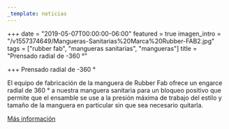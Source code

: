 ```yaml
---
_template: noticias
---
```






+++
date = "2019-05-07T00:00:00-06:00"
featured = true
imagen_intro = "/v1557374649/Mangueras-Sanitarias%20Marca%20Rubber-FAB2.jpg"
tags = ["rubber fab", "mangueras sanitarias", "mangueras"]
title = "Prensado radial de -360 °"

+++
Prensado radial de -360 °

El equipo de fabricación de la manguera de Rubber Fab ofrece un engarce radial de 360 ° a nuestra manguera sanitaria para un bloqueo positivo que permite que el ensamble se use a la presión máxima de trabajo del estilo y tamaño de la manguera en particular sin que sea necesario quitarla.

[ Más información](https://www.rubberfab.com/services/crimping-360-radial-crimp "Más información")

